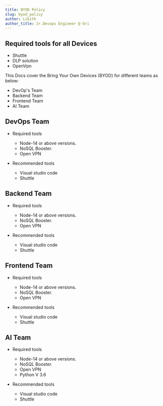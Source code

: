 ```yaml
---
title: BYOD Policy
slug: byod_policy
author: Likith
author_title: Jr.Devops Engineer @ Ori
---
```


## Required tools for all Devices
- Shuttle
- DLP solution
- OpenVpn

This Docs cover the Bring Your Own Devices (BYOD) for different teams as below:

- DevOp's Team
- Backend Team
- Frontend Team
- AI Team 


## DevOps Team 
  
- Required tools
  - Node-14 or above versions.
  - NoSQL Booster.
  - Open VPN
   
- Recommended tools
  - Visual studio code
  - Shuttle


## Backend Team 

- Required tools
  - Node-14 or above versions.
  - NoSQL Booster.
  - Open VPN
    
- Recommended tools
  - Visual studio code
  - Shuttle

## Frontend Team 

- Required tools
  - Node-14 or above versions.
  - NoSQL Booster.
  - Open VPN

- Recommended tools
  - Visual studio code
  - Shuttle


## AI Team
- Required tools
  - Node-14 or above versions.
  - NoSQL Booster.
  - Open VPN
  - Python V 3.6

- Recommended tools
  - Visual studio code
  - Shuttle
